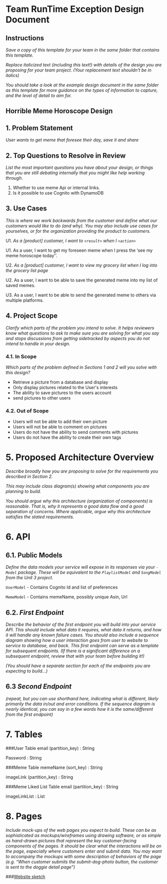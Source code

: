 #  Team RunTime Exception Design Document

## Instructions

*Save a copy of this template for your team in the same folder that contains
this template.*

*Replace italicized text (including this text!) with details of the design you
are proposing for your team project. (Your replacement text shouldn't be in
italics)*

*You should take a look at the example design document in the same folder as
this template for more guidance on the types of information to capture, and the
level of detail to aim for.*

## Horrible Meme Horoscope Design

## 1. Problem Statement

*User wants to get meme that foresee their day, save it and share*


## 2. Top Questions to Resolve in Review

*List the most important questions you have about your design, or things that
you are still debating internally that you might like help working through.*

1.   Whether to use meme Api or internal links.
2.    Is it possible to use Cognito with DynamoDB

## 3. Use Cases

*This is where we work backwards from the customer and define what our customers
would like to do (and why). You may also include use cases for yourselves, or
for the organization providing the product to customers.*

U1. *As a [product] customer, I want to `<result>` when I `<action>`*

U1. As a user, I want to get my foreseen meme when I press the ‘see my meme horoscope today’’.

U2. *As a [product] customer, I want to view my grocery list when I log into the
grocery list page*

U2. As a user, I want to be able to save the generated meme into my list of saved memes.

U3. As a user, I want to be able to send the generated meme to others via multiple platforms.


## 4. Project Scope

*Clarify which parts of the problem you intend to solve. It helps reviewers know
what questions to ask to make sure you are solving for what you say and stops
discussions from getting sidetracked by aspects you do not intend to handle in
your design.*

### 4.1. In Scope

*Which parts of the problem defined in Sections 1 and 2 will you solve with this
design?*

* Retrieve a picture from a database and display
* Only display pictures related to the User's interests
* The ability to save pictures to the users account
* send pictures to other users

### 4.2. Out of Scope

* Users will not be able to add their own picture
* Users will not be able to comment on pictures
* Users do not have the ability to send comments with pictures
* Users do not have the ability to create their own tags

# 5. Proposed Architecture Overview

*Describe broadly how you are proposing to solve for the requirements you
described in Section 2.*

*This may include class diagram(s) showing what components you are planning to
build.*

*You should argue why this architecture (organization of components) is
reasonable. That is, why it represents a good data flow and a good separation of
concerns. Where applicable, argue why this architecture satisfies the stated
requirements.*

# 6. API

## 6.1. Public Models

*Define the data models your service will expose in its responses via your
*`-Model`* package. These will be equivalent to the *`PlaylistModel`* and
*`SongModel`* from the Unit 3 project.*

`UserModel` - Contains Cognito Id and list of preferences

`MemeModel` - Contains memeName, possibly unique Asin, Url

## 6.2. *First Endpoint*

*Describe the behavior of the first endpoint you will build into your service
API. This should include what data it requires, what data it returns, and how it
will handle any known failure cases. You should also include a sequence diagram
showing how a user interaction goes from user to website to service to database,
and back. This first endpoint can serve as a template for subsequent endpoints.
(If there is a significant difference on a subsequent endpoint, review that with
your team before building it!)*

*(You should have a separate section for each of the endpoints you are expecting
to build...)*

## 6.3 *Second Endpoint*

*(repeat, but you can use shorthand here, indicating what is different, likely
primarily the data in/out and error conditions. If the sequence diagram is
nearly identical, you can say in a few words how it is the same/different from
the first endpoint)*

# 7. Tables



###User Table
email (partition_key) : String

Password : String






###Meme Table
memeName (sort_key) : String

imageLink (partition_key) : String


###Meme Liked List Table
email (partition_key) : String

imageLinkList : List







# 8. Pages

*Include mock-ups of the web pages you expect to build. These can be as
sophisticated as mockups/wireframes using drawing software, or as simple as
hand-drawn pictures that represent the key customer-facing components of the
pages. It should be clear what the interactions will be on the page, especially
where customers enter and submit data. You may want to accompany the mockups
with some description of behaviors of the page (e.g. “When customer submits the
submit-dog-photo button, the customer is sent to the doggie detail page”)*

###[Website sketch](Frontend-sketch.html)